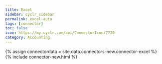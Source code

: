 ```yaml
---
title: Excel
sidebar: cyclr_sidebar
permalink: excel-auto
tags: [connector]
toc: false
icon: https://my.cyclr.com/api/ConnectorIcon/7720
category: Accounting
---
```

{% assign connectordata = site.data.connectors-new.connector-excel %}
{% include connector-new.html %}	